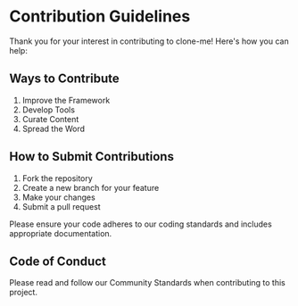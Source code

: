 # Contribution Guidelines

Thank you for your interest in contributing to clone-me! Here's how you can help:

## Ways to Contribute

1. Improve the Framework
2. Develop Tools
3. Curate Content
4. Spread the Word

## How to Submit Contributions

1. Fork the repository
2. Create a new branch for your feature
3. Make your changes
4. Submit a pull request

Please ensure your code adheres to our coding standards and includes appropriate documentation.

## Code of Conduct

Please read and follow our Community Standards when contributing to this project.